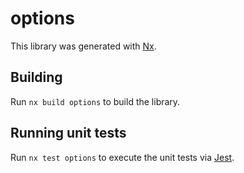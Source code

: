 # options

This library was generated with [Nx](https://nx.dev).

## Building

Run `nx build options` to build the library.

## Running unit tests

Run `nx test options` to execute the unit tests via [Jest](https://jestjs.io).

